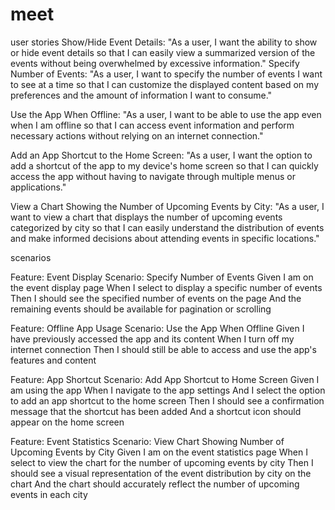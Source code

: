 # meet

user stories
Show/Hide Event Details:
"As a user, I want the ability to show or hide event details so that I can easily view a summarized version of the events without being overwhelmed by excessive information."
Specify Number of Events:
"As a user, I want to specify the number of events I want to see at a time so that I can customize the displayed content based on my preferences and the amount of information I want to consume."

Use the App When Offline:
"As a user, I want to be able to use the app even when I am offline so that I can access event information and perform necessary actions without relying on an internet connection."

Add an App Shortcut to the Home Screen:
"As a user, I want the option to add a shortcut of the app to my device's home screen so that I can quickly access the app without having to navigate through multiple menus or applications."

View a Chart Showing the Number of Upcoming Events by City:
"As a user, I want to view a chart that displays the number of upcoming events categorized by city so that I can easily understand the distribution of events and make informed decisions about attending events in specific locations."


scenarios
    
Feature: Event Display
  Scenario: Specify Number of Events
    Given I am on the event display page
    When I select to display a specific number of events
    Then I should see the specified number of events on the page
    And the remaining events should be available for pagination or scrolling
    
Feature: Offline App Usage
  Scenario: Use the App When Offline
    Given I have previously accessed the app and its content
    When I turn off my internet connection
    Then I should still be able to access and use the app's features and content
    
Feature: App Shortcut
  Scenario: Add App Shortcut to Home Screen
    Given I am using the app
    When I navigate to the app settings
    And I select the option to add an app shortcut to the home screen
    Then I should see a confirmation message that the shortcut has been added
    And a shortcut icon should appear on the home screen
    
Feature: Event Statistics
  Scenario: View Chart Showing Number of Upcoming Events by City
    Given I am on the event statistics page
    When I select to view the chart for the number of upcoming events by city
    Then I should see a visual representation of the event distribution by city on the chart
    And the chart should accurately reflect the number of upcoming events in each city




